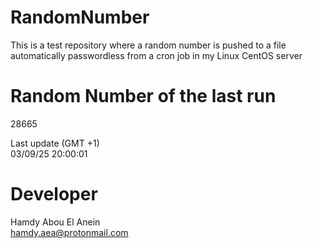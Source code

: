 # RandomNumber    
This is a test repository where a random number is pushed to a file automatically passwordless from a cron job in my Linux CentOS server    
# Random Number of the last run   
28665
      
Last update (GMT +1)    
03/09/25 20:00:01
# Developer    
Hamdy Abou El Anein   
hamdy.aea@protonmail.com
